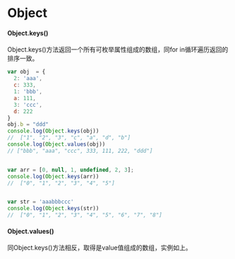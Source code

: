 # Object

#### Object.keys\(\)

Object.keys\(\)方法返回一个所有可枚举属性组成的数组，同for in循环遍历返回的排序一致。

```javascript
var obj  = {
  2: 'aaa',
  c: 333,
  1: 'bbb',
  a: 111,
  3: 'ccc',
  d: 222
}
obj.b = "ddd"
console.log(Object.keys(obj))
//  ["1", "2", "3", "c", "a", "d", "b"]
console.log(Object.values(obj))
// ["bbb", "aaa", "ccc", 333, 111, 222, "ddd"]


var arr = [0, null, 1, undefined, 2, 3];
console.log(Object.keys(arr))
//  ["0", "1", "2", "3", "4", "5"]


var str = 'aaabbbccc'
console.log(Object.keys(str))
//  ["0", "1", "2", "3", "4", "5", "6", "7", "8"]
```

#### Object.values\(\)

同Object.keys\(\)方法相反，取得是value值组成的数组，实例如上。

